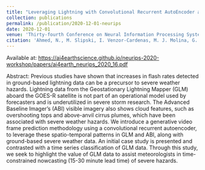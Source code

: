 ```yaml
---
title: "Leveraging Lightning with Convolutional Recurrent AutoEncoder and ROCKET for Severe Weather Detection"
collection: publications
permalink: /publication/2020-12-01-neurips
date: 2020-12-01
venue: 'Thirty-fourth Conference on Neural Information Processing Systems (NeurIPS 2020), AI for Earth Sciences Workshop'
citation: 'Ahmed, N., M. Slipski, I. Venzor-Cardenas, M. J. Molina, G. Senay, M. Cheung, C. Tillier, S. Edgington, and G. Renard, 2020: Leveraging Lightning with Convolutional Recurrent AutoEncoder and ROCKET for Severe Weather Detection. <i>Thirty-fourth Conference on Neural Information Processing Systems (NeurIPS 2020), AI for Earth Sciences Workshop</i>.'
---
```


Available at: <https://ai4earthscience.github.io/neurips-2020-workshop/papers/ai4earth_neurips_2020_16.pdf>

Abstract: Previous studies have shown that increases in flash rates detected in ground-based lightning data can be a precursor to severe weather hazards. Lightning data from the Geostationary Lightning Mapper (GLM) aboard the GOES-R satellite is not part of an operational model used by forecasters and is underutilized in severe storm research. The Advanced Baseline Imager’s (ABI) visible imagery also shows cloud features, such as overshooting tops and above-anvil cirrus plumes, which have been associated with severe weather hazards. We introduce a generative video frame prediction methodology using a convolutional recurrent autoencoder, to leverage these spatio-temporal patterns in GLM and ABI, along with ground-based severe weather data. An initial case study is presented and contrasted with a time series classification of GLM data. Through this study, we seek to highlight the value of GLM data to assist meteorologists in time-constrained nowcasting (15-30 minute lead time) of severe hazards.
